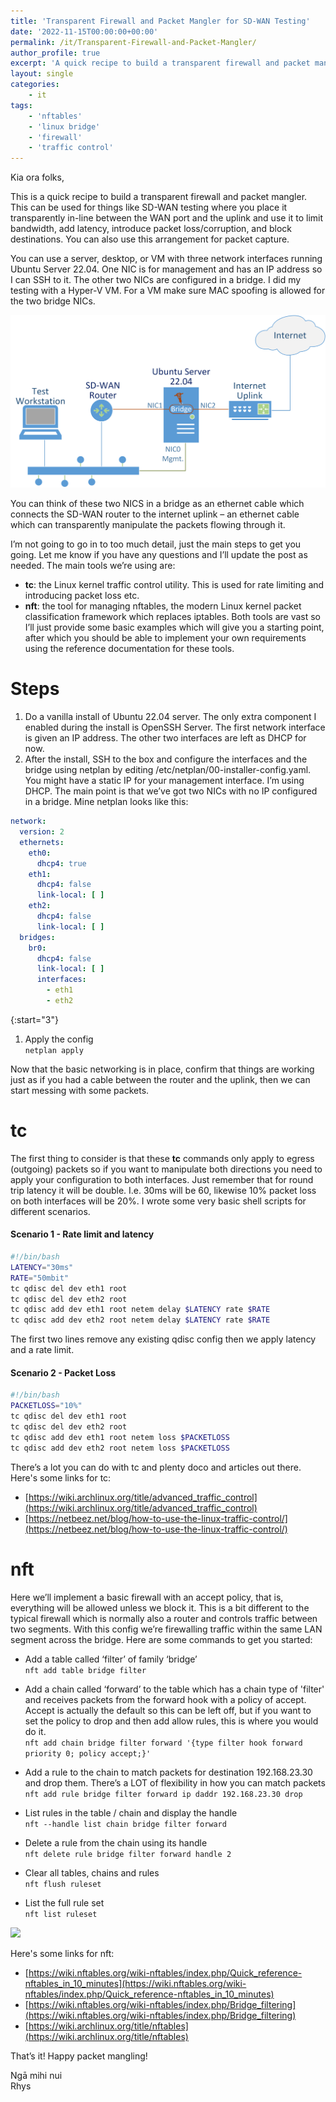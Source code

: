 ```yaml
---
title: 'Transparent Firewall and Packet Mangler for SD-WAN Testing'
date: '2022-11-15T00:00:00+00:00'
permalink: /it/Transparent-Firewall-and-Packet-Mangler/
author_profile: true
excerpt: 'A quick recipe to build a transparent firewall and packet mangler for SD-WAN testing which you can place in-line between the WAN port and the uplink. Use it to limit bandwidth, add latency, introduce packet loss/corruption, and block destinations.'
layout: single
categories:
    - it
tags:
    - 'nftables'
    - 'linux bridge'
    - 'firewall'
    - 'traffic control'
---
```

Kia ora folks, 

This is a quick recipe to build a transparent firewall and packet mangler. This can be used for things like SD-WAN testing where you place it transparently in-line between the WAN port and the uplink and use it to limit bandwidth, add latency, introduce packet loss/corruption, and block destinations.
You can also use this arrangement for packet capture. 

You can use a server, desktop, or VM with three network interfaces running Ubuntu Server 22.04. One NIC is for management and has an IP address so I can SSH to it. The other two NICs are configured in a bridge. I did my testing with a Hyper-V VM. For a VM make sure MAC spoofing is allowed for the two bridge NICs.

[![](/content/uploads/2022/11/15/brfw-t.png)](/content/uploads/2022/11/15/brfw-w.png)

You can think of these two NICS in a bridge as an ethernet cable which connects the SD-WAN router to the internet uplink – an ethernet cable which can transparently manipulate the packets flowing through it. 

I’m not going to go in to too much detail, just the main steps to get you going. Let me know if you have any questions and I’ll update the post as needed. The main tools we’re using are:
* **tc**: the Linux kernel traffic control utility. This is used for rate limiting and introducing packet loss etc. 
* **nft**: the tool for managing nftables, the modern Linux kernel packet classification framework which replaces iptables. 
Both tools are vast so I’ll just provide some basic examples which will give you a starting point, after which you should be able to implement your own requirements using the reference documentation for these tools.   

# Steps
1.	Do a vanilla install of Ubuntu 22.04 server. The only extra component I enabled during the install is OpenSSH Server. The first network interface is given an IP address. The other two interfaces are left as DHCP for now.
2.	After the install, SSH to the box and configure the interfaces and the bridge using netplan by editing /etc/netplan/00-installer-config.yaml. You might have a static IP for your management interface. I’m using DHCP. The main point is that we’ve got two NICs with no IP configured in a bridge. Mine netplan looks like this:

```yaml
network:
  version: 2
  ethernets:
    eth0:
      dhcp4: true
    eth1:
      dhcp4: false
      link-local: [ ]
    eth2:
      dhcp4: false
      link-local: [ ]
  bridges:
    br0:
      dhcp4: false
      link-local: [ ]
      interfaces:
        - eth1
        - eth2
```

{:start="3"}
1. Apply the config      
    ```netplan apply```




Now that the basic networking is in place, confirm that things are working just as if you had a cable between the router and the uplink, then we can start messing with some packets. 

# tc
The first thing to consider is that these **tc** commands only apply to egress (outgoing) packets so if you want to manipulate both directions you need to apply your configuration to both interfaces. Just remember that for round trip latency it will be double. I.e. 30ms will be 60, likewise 10% packet loss on both interfaces will be 20%.  I wrote some very basic shell scripts for different scenarios.

#### Scenario 1 - Rate limit and latency
```bash
#!/bin/bash
LATENCY="30ms"
RATE="50mbit"
tc qdisc del dev eth1 root
tc qdisc del dev eth2 root
tc qdisc add dev eth1 root netem delay $LATENCY rate $RATE
tc qdisc add dev eth2 root netem delay $LATENCY rate $RATE
```
The first two lines remove any existing qdisc config then we apply latency and a rate limit. 


#### Scenario 2 - Packet Loss
```bash
#!/bin/bash
PACKETLOSS="10%"
tc qdisc del dev eth1 root
tc qdisc del dev eth2 root
tc qdisc add dev eth1 root netem loss $PACKETLOSS
tc qdisc add dev eth2 root netem loss $PACKETLOSS
```

There’s a lot you can do with tc and plenty doco and articles out there.   
Here's some links for tc:
* [https://wiki.archlinux.org/title/advanced_traffic_control](https://wiki.archlinux.org/title/advanced_traffic_control)
* [https://netbeez.net/blog/how-to-use-the-linux-traffic-control/](https://netbeez.net/blog/how-to-use-the-linux-traffic-control/)


# nft
Here we’ll implement a basic firewall with an accept policy, that is, everything will be allowed unless we block it. This is a bit different to the typical firewall which is normally also a router and controls traffic between two segments. With this config we’re firewalling traffic within the same LAN segment across the bridge.
Here are some commands to get you started:
* Add a table called ‘filter’ of family ‘bridge’   
```nft add table bridge filter```

* Add a chain called ‘forward’ to the table which has a chain type of 'filter' and receives packets from the forward hook with a policy of accept. Accept is actually the default so this can be left off, but if you want to set the policy to drop and then add allow rules, this is where you would do it.   
```nft add chain bridge filter forward '{type filter hook forward priority 0; policy accept;}'```

* Add a rule to the chain to match packets for destination 192.168.23.30 and drop them. There’s a LOT of flexibility in how you can match packets   
```nft add rule bridge filter forward ip daddr 192.168.23.30 drop```

* List rules in the table / chain and display the handle   
```nft --handle list chain bridge filter forward```

* Delete a rule from the chain using its handle   
```nft delete rule bridge filter forward handle 2```

* Clear all tables, chains and rules   
```nft flush ruleset```

* List the full rule set   
```nft list ruleset```

[![](/content/uploads/2022/11/15/nft.png)](/content/uploads/2022/11/15/nft.png)

Here's some links for nft:
* [https://wiki.nftables.org/wiki-nftables/index.php/Quick_reference-nftables_in_10_minutes](https://wiki.nftables.org/wiki-nftables/index.php/Quick_reference-nftables_in_10_minutes)
* [https://wiki.nftables.org/wiki-nftables/index.php/Bridge_filtering](https://wiki.nftables.org/wiki-nftables/index.php/Bridge_filtering)
* [https://wiki.archlinux.org/title/nftables](https://wiki.archlinux.org/title/nftables)



That’s it! Happy packet mangling!

Ngā mihi nui   
Rhys